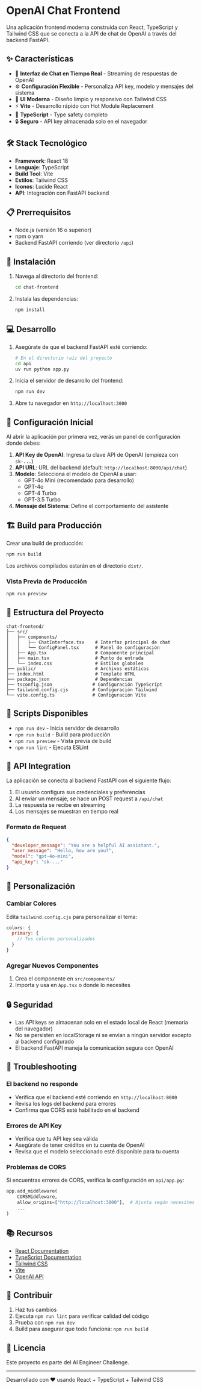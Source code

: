 # OpenAI Chat Frontend

Una aplicación frontend moderna construida con React, TypeScript y Tailwind CSS que se conecta a la API de chat de OpenAI a través del backend FastAPI.

## ✨ Características

- 💬 **Interfaz de Chat en Tiempo Real** - Streaming de respuestas de OpenAI
- ⚙️ **Configuración Flexible** - Personaliza API key, modelo y mensajes del sistema
- 🎨 **UI Moderna** - Diseño limpio y responsivo con Tailwind CSS
- ⚡ **Vite** - Desarrollo rápido con Hot Module Replacement
- 🔷 **TypeScript** - Type safety completo
- 🔒 **Seguro** - API key almacenada solo en el navegador

## 🛠️ Stack Tecnológico

- **Framework**: React 18
- **Lenguaje**: TypeScript
- **Build Tool**: Vite
- **Estilos**: Tailwind CSS
- **Iconos**: Lucide React
- **API**: Integración con FastAPI backend

## 📋 Prerrequisitos

- Node.js (versión 16 o superior)
- npm o yarn
- Backend FastAPI corriendo (ver directorio `/api`)

## 🚀 Instalación

1. Navega al directorio del frontend:
   ```bash
   cd chat-frontend
   ```

2. Instala las dependencias:
   ```bash
   npm install
   ```

## 💻 Desarrollo

1. Asegúrate de que el backend FastAPI esté corriendo:
   ```bash
   # En el directorio raíz del proyecto
   cd api
   uv run python app.py
   ```

2. Inicia el servidor de desarrollo del frontend:
   ```bash
   npm run dev
   ```

3. Abre tu navegador en `http://localhost:3000`

## 📝 Configuración Inicial

Al abrir la aplicación por primera vez, verás un panel de configuración donde debes:

1. **API Key de OpenAI**: Ingresa tu clave API de OpenAI (empieza con `sk-...`)
2. **API URL**: URL del backend (default: `http://localhost:8000/api/chat`)
3. **Modelo**: Selecciona el modelo de OpenAI a usar:
   - GPT-4o Mini (recomendado para desarrollo)
   - GPT-4o
   - GPT-4 Turbo
   - GPT-3.5 Turbo
4. **Mensaje del Sistema**: Define el comportamiento del asistente

## 🏗️ Build para Producción

Crear una build de producción:

```bash
npm run build
```

Los archivos compilados estarán en el directorio `dist/`.

### Vista Previa de Producción

```bash
npm run preview
```

## 📁 Estructura del Proyecto

```
chat-frontend/
├── src/
│   ├── components/
│   │   ├── ChatInterface.tsx    # Interfaz principal de chat
│   │   └── ConfigPanel.tsx      # Panel de configuración
│   ├── App.tsx                  # Componente principal
│   ├── main.tsx                 # Punto de entrada
│   └── index.css                # Estilos globales
├── public/                      # Archivos estáticos
├── index.html                   # Template HTML
├── package.json                 # Dependencias
├── tsconfig.json               # Configuración TypeScript
├── tailwind.config.cjs         # Configuración Tailwind
└── vite.config.ts              # Configuración Vite
```

## 🔧 Scripts Disponibles

- `npm run dev` - Inicia servidor de desarrollo
- `npm run build` - Build para producción
- `npm run preview` - Vista previa de build
- `npm run lint` - Ejecuta ESLint

## 🔌 API Integration

La aplicación se conecta al backend FastAPI con el siguiente flujo:

1. El usuario configura sus credenciales y preferencias
2. Al enviar un mensaje, se hace un POST request a `/api/chat`
3. La respuesta se recibe en streaming
4. Los mensajes se muestran en tiempo real

### Formato de Request

```json
{
  "developer_message": "You are a helpful AI assistant.",
  "user_message": "Hello, how are you?",
  "model": "gpt-4o-mini",
  "api_key": "sk-..."
}
```

## 🎨 Personalización

### Cambiar Colores

Edita `tailwind.config.cjs` para personalizar el tema:

```javascript
colors: {
  primary: {
    // Tus colores personalizados
  }
}
```

### Agregar Nuevos Componentes

1. Crea el componente en `src/components/`
2. Importa y usa en `App.tsx` o donde lo necesites

## 🔒 Seguridad

- Las API keys se almacenan solo en el estado local de React (memoria del navegador)
- No se persisten en localStorage ni se envían a ningún servidor excepto al backend configurado
- El backend FastAPI maneja la comunicación segura con OpenAI

## 🐛 Troubleshooting

### El backend no responde

- Verifica que el backend esté corriendo en `http://localhost:8000`
- Revisa los logs del backend para errores
- Confirma que CORS esté habilitado en el backend

### Errores de API Key

- Verifica que tu API key sea válida
- Asegúrate de tener créditos en tu cuenta de OpenAI
- Revisa que el modelo seleccionado esté disponible para tu cuenta

### Problemas de CORS

Si encuentras errores de CORS, verifica la configuración en `api/app.py`:

```python
app.add_middleware(
    CORSMiddleware,
    allow_origins=["http://localhost:3000"],  # Ajusta según necesites
    ...
)
```

## 📚 Recursos

- [React Documentation](https://react.dev/)
- [TypeScript Documentation](https://www.typescriptlang.org/)
- [Tailwind CSS](https://tailwindcss.com/)
- [Vite](https://vitejs.dev/)
- [OpenAI API](https://platform.openai.com/docs)

## 🤝 Contribuir

1. Haz tus cambios
2. Ejecuta `npm run lint` para verificar calidad del código
3. Prueba con `npm run dev`
4. Build para asegurar que todo funciona: `npm run build`

## 📄 Licencia

Este proyecto es parte del AI Engineer Challenge.

---

Desarrollado con ❤️ usando React + TypeScript + Tailwind CSS
